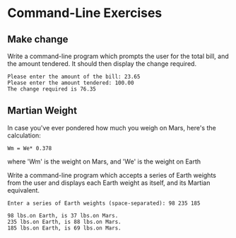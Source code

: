 # Command-Line Exercises

## Make change

Write a command-line program which prompts the user for the total bill, and the amount tendered. It should then display the change required.

```
Please enter the amount of the bill: 23.65
Please enter the amount tendered: 100.00
The change required is 76.35
```

## Martian Weight

In case you've ever pondered how much you weigh on Mars, here's the calculation:

    Wm = We* 0.378

where 'Wm' is the weight on Mars, and 'We' is the weight on Earth

Write a command-line program which accepts a series of Earth weights from the user
and displays each Earth weight as itself, and its Martian equivalent.

```
Enter a series of Earth weights (space-separated): 98 235 185

98 lbs.on Earth, is 37 lbs.on Mars.
235 lbs.on Earth, is 88 lbs.on Mars.
185 lbs.on Earth, is 69 lbs.on Mars.
```